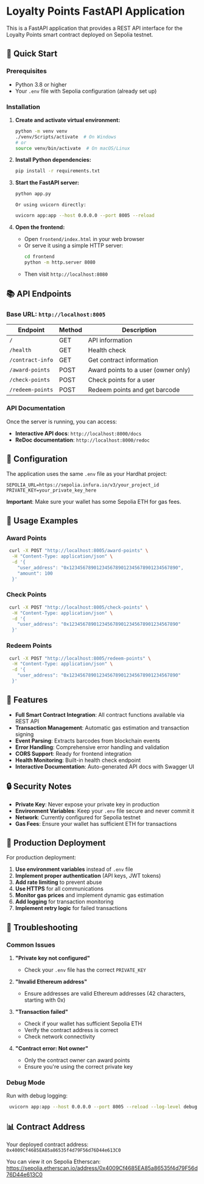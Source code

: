 # Loyalty Points FastAPI Application

This is a FastAPI application that provides a REST API interface for the Loyalty Points smart contract deployed on Sepolia testnet.

## 🚀 Quick Start

### Prerequisites

- Python 3.8 or higher
- Your `.env` file with Sepolia configuration (already set up)

### Installation

1. **Create and activate virtual environment:**
   ```bash
   python -m venv venv
   ./venv/Scripts/activate  # On Windows
   # or
   source venv/bin/activate  # On macOS/Linux
   ```

2. **Install Python dependencies:**
   ```bash
   pip install -r requirements.txt
   ```

2. **Start the FastAPI server:**
   ```bash
   python app.py
   ```
   
       Or using uvicorn directly:
    ```bash
    uvicorn app:app --host 0.0.0.0 --port 8005 --reload
    ```

3. **Open the frontend:**
   - Open `frontend/index.html` in your web browser
   - Or serve it using a simple HTTP server:
     ```bash
     cd frontend
     python -m http.server 8080
     ```
   - Then visit `http://localhost:8080`

## 📚 API Endpoints

### Base URL: `http://localhost:8005`

| Endpoint | Method | Description |
|----------|--------|-------------|
| `/` | GET | API information |
| `/health` | GET | Health check |
| `/contract-info` | GET | Get contract information |
| `/award-points` | POST | Award points to a user (owner only) |
| `/check-points` | POST | Check points for a user |
| `/redeem-points` | POST | Redeem points and get barcode |

### API Documentation

Once the server is running, you can access:
- **Interactive API docs**: `http://localhost:8000/docs`
- **ReDoc documentation**: `http://localhost:8000/redoc`

## 🔧 Configuration

The application uses the same `.env` file as your Hardhat project:

```env
SEPOLIA_URL=https://sepolia.infura.io/v3/your_project_id
PRIVATE_KEY=your_private_key_here
```

**Important**: Make sure your wallet has some Sepolia ETH for gas fees.

## 📝 Usage Examples

### Award Points
```bash
 curl -X POST "http://localhost:8005/award-points" \
  -H "Content-Type: application/json" \
  -d '{
    "user_address": "0x1234567890123456789012345678901234567890",
    "amount": 100
  }'
```

### Check Points
```bash
 curl -X POST "http://localhost:8005/check-points" \
  -H "Content-Type: application/json" \
  -d '{
    "user_address": "0x1234567890123456789012345678901234567890"
  }'
```

### Redeem Points
```bash
 curl -X POST "http://localhost:8005/redeem-points" \
  -H "Content-Type: application/json" \
  -d '{
    "user_address": "0x1234567890123456789012345678901234567890"
  }'
```

## 🎯 Features

- **Full Smart Contract Integration**: All contract functions available via REST API
- **Transaction Management**: Automatic gas estimation and transaction signing
- **Event Parsing**: Extracts barcodes from blockchain events
- **Error Handling**: Comprehensive error handling and validation
- **CORS Support**: Ready for frontend integration
- **Health Monitoring**: Built-in health check endpoint
- **Interactive Documentation**: Auto-generated API docs with Swagger UI

## 🔒 Security Notes

- **Private Key**: Never expose your private key in production
- **Environment Variables**: Keep your `.env` file secure and never commit it
- **Network**: Currently configured for Sepolia testnet
- **Gas Fees**: Ensure your wallet has sufficient ETH for transactions

## 🚀 Production Deployment

For production deployment:

1. **Use environment variables** instead of `.env` file
2. **Implement proper authentication** (API keys, JWT tokens)
3. **Add rate limiting** to prevent abuse
4. **Use HTTPS** for all communications
5. **Monitor gas prices** and implement dynamic gas estimation
6. **Add logging** for transaction monitoring
7. **Implement retry logic** for failed transactions

## 🐛 Troubleshooting

### Common Issues

1. **"Private key not configured"**
   - Check your `.env` file has the correct `PRIVATE_KEY`

2. **"Invalid Ethereum address"**
   - Ensure addresses are valid Ethereum addresses (42 characters, starting with 0x)

3. **"Transaction failed"**
   - Check if your wallet has sufficient Sepolia ETH
   - Verify the contract address is correct
   - Check network connectivity

4. **"Contract error: Not owner"**
   - Only the contract owner can award points
   - Ensure you're using the correct private key

### Debug Mode

Run with debug logging:
```bash
 uvicorn app:app --host 0.0.0.0 --port 8005 --reload --log-level debug
```

## 📊 Contract Address

Your deployed contract address: `0x4009Cf4685EA85a86535f4d79F56d76D44e613C0`

You can view it on Sepolia Etherscan: https://sepolia.etherscan.io/address/0x4009Cf4685EA85a86535f4d79F56d76D44e613C0 